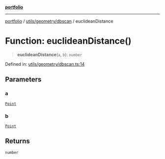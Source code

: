 [**portfolio**](../../../../README.md)

***

[portfolio](../../../../modules.md) / [utils/geometry/dbscan](../README.md) / euclideanDistance

# Function: euclideanDistance()

> **euclideanDistance**(`a`, `b`): `number`

Defined in: [utils/geometry/dbscan.ts:14](https://github.com/tnorlund/Portfolio/blob/9641e1d9d3137d0e5e68571e3b9c8af7666d753e/portfolio/utils/geometry/dbscan.ts#L14)

## Parameters

### a

[`Point`](../../../../types/api/interfaces/Point.md)

### b

[`Point`](../../../../types/api/interfaces/Point.md)

## Returns

`number`
